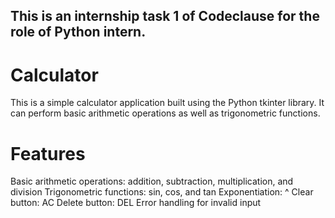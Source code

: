 ## This is an internship task 1 of Codeclause for the role of Python intern.  
# Calculator
This is a simple calculator application built using the Python tkinter library. It can perform basic arithmetic operations as well as trigonometric functions.
# Features
Basic arithmetic operations: addition, subtraction, multiplication, and division
Trigonometric functions: sin, cos, and tan
Exponentiation: ^
Clear button: AC
Delete button: DEL
Error handling for invalid input

